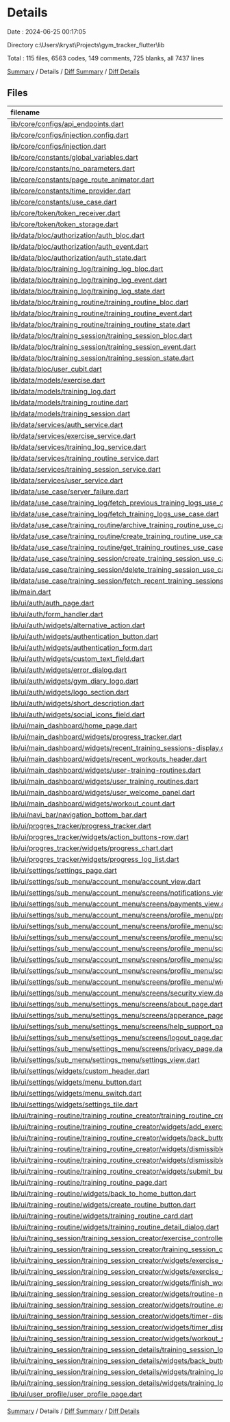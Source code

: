 # Details

Date : 2024-06-25 00:17:05

Directory c:\\Users\\kryst\\Projects\\gym_tracker_flutter\\lib

Total : 115 files,  6563 codes, 149 comments, 725 blanks, all 7437 lines

[Summary](results.md) / Details / [Diff Summary](diff.md) / [Diff Details](diff-details.md)

## Files
| filename | language | code | comment | blank | total |
| :--- | :--- | ---: | ---: | ---: | ---: |
| [lib/core/configs/api_endpoints.dart](/lib/core/configs/api_endpoints.dart) | Dart | 10 | 1 | 2 | 13 |
| [lib/core/configs/injection.config.dart](/lib/core/configs/injection.config.dart) | Dart | 66 | 8 | 7 | 81 |
| [lib/core/configs/injection.dart](/lib/core/configs/injection.dart) | Dart | 81 | 0 | 9 | 90 |
| [lib/core/constants/global_variables.dart](/lib/core/constants/global_variables.dart) | Dart | 17 | 0 | 4 | 21 |
| [lib/core/constants/no_parameters.dart](/lib/core/constants/no_parameters.dart) | Dart | 1 | 0 | 1 | 2 |
| [lib/core/constants/page_route_animator.dart](/lib/core/constants/page_route_animator.dart) | Dart | 18 | 0 | 3 | 21 |
| [lib/core/constants/time_provider.dart](/lib/core/constants/time_provider.dart) | Dart | 22 | 0 | 6 | 28 |
| [lib/core/constants/use_case.dart](/lib/core/constants/use_case.dart) | Dart | 5 | 0 | 2 | 7 |
| [lib/core/token/token_receiver.dart](/lib/core/token/token_receiver.dart) | Dart | 12 | 0 | 2 | 14 |
| [lib/core/token/token_storage.dart](/lib/core/token/token_storage.dart) | Dart | 14 | 0 | 6 | 20 |
| [lib/data/bloc/authorization/auth_bloc.dart](/lib/data/bloc/authorization/auth_bloc.dart) | Dart | 65 | 0 | 9 | 74 |
| [lib/data/bloc/authorization/auth_event.dart](/lib/data/bloc/authorization/auth_event.dart) | Dart | 17 | 0 | 6 | 23 |
| [lib/data/bloc/authorization/auth_state.dart](/lib/data/bloc/authorization/auth_state.dart) | Dart | 8 | 0 | 6 | 14 |
| [lib/data/bloc/training_log/training_log_bloc.dart](/lib/data/bloc/training_log/training_log_bloc.dart) | Dart | 57 | 0 | 6 | 63 |
| [lib/data/bloc/training_log/training_log_event.dart](/lib/data/bloc/training_log/training_log_event.dart) | Dart | 9 | 0 | 5 | 14 |
| [lib/data/bloc/training_log/training_log_state.dart](/lib/data/bloc/training_log/training_log_state.dart) | Dart | 8 | 0 | 6 | 14 |
| [lib/data/bloc/training_routine/training_routine_bloc.dart](/lib/data/bloc/training_routine/training_routine_bloc.dart) | Dart | 80 | 0 | 9 | 89 |
| [lib/data/bloc/training_routine/training_routine_event.dart](/lib/data/bloc/training_routine/training_routine_event.dart) | Dart | 10 | 0 | 6 | 16 |
| [lib/data/bloc/training_routine/training_routine_state.dart](/lib/data/bloc/training_routine/training_routine_state.dart) | Dart | 10 | 0 | 8 | 18 |
| [lib/data/bloc/training_session/training_session_bloc.dart](/lib/data/bloc/training_session/training_session_bloc.dart) | Dart | 67 | 0 | 8 | 75 |
| [lib/data/bloc/training_session/training_session_event.dart](/lib/data/bloc/training_session/training_session_event.dart) | Dart | 10 | 0 | 6 | 16 |
| [lib/data/bloc/training_session/training_session_state.dart](/lib/data/bloc/training_session/training_session_state.dart) | Dart | 8 | 0 | 6 | 14 |
| [lib/data/bloc/user_cubit.dart](/lib/data/bloc/user_cubit.dart) | Dart | 37 | 0 | 6 | 43 |
| [lib/data/models/exercise.dart](/lib/data/models/exercise.dart) | Dart | 26 | 0 | 2 | 28 |
| [lib/data/models/training_log.dart](/lib/data/models/training_log.dart) | Dart | 23 | 1 | 2 | 26 |
| [lib/data/models/training_routine.dart](/lib/data/models/training_routine.dart) | Dart | 23 | 0 | 5 | 28 |
| [lib/data/models/training_session.dart](/lib/data/models/training_session.dart) | Dart | 20 | 0 | 2 | 22 |
| [lib/data/services/auth_service.dart](/lib/data/services/auth_service.dart) | Dart | 84 | 5 | 13 | 102 |
| [lib/data/services/exercise_service.dart](/lib/data/services/exercise_service.dart) | Dart | 0 | 51 | 6 | 57 |
| [lib/data/services/training_log_service.dart](/lib/data/services/training_log_service.dart) | Dart | 62 | 0 | 10 | 72 |
| [lib/data/services/training_routine_service.dart](/lib/data/services/training_routine_service.dart) | Dart | 66 | 6 | 12 | 84 |
| [lib/data/services/training_session_service.dart](/lib/data/services/training_session_service.dart) | Dart | 103 | 0 | 18 | 121 |
| [lib/data/services/user_service.dart](/lib/data/services/user_service.dart) | Dart | 158 | 0 | 19 | 177 |
| [lib/data/use_case/server_failure.dart](/lib/data/use_case/server_failure.dart) | Dart | 4 | 0 | 2 | 6 |
| [lib/data/use_case/training_log/fetch_previous_training_logs_use_case.dart](/lib/data/use_case/training_log/fetch_previous_training_logs_use_case.dart) | Dart | 21 | 0 | 2 | 23 |
| [lib/data/use_case/training_log/fetch_training_logs_use_case.dart](/lib/data/use_case/training_log/fetch_training_logs_use_case.dart) | Dart | 21 | 0 | 2 | 23 |
| [lib/data/use_case/training_routine/archive_training_routine_use_case.dart](/lib/data/use_case/training_routine/archive_training_routine_use_case.dart) | Dart | 20 | 0 | 2 | 22 |
| [lib/data/use_case/training_routine/create_training_routine_use_case.dart](/lib/data/use_case/training_routine/create_training_routine_use_case.dart) | Dart | 20 | 0 | 2 | 22 |
| [lib/data/use_case/training_routine/get_training_routines_use_case.dart](/lib/data/use_case/training_routine/get_training_routines_use_case.dart) | Dart | 24 | 0 | 2 | 26 |
| [lib/data/use_case/training_session/create_training_session_use_case.dart](/lib/data/use_case/training_session/create_training_session_use_case.dart) | Dart | 19 | 0 | 2 | 21 |
| [lib/data/use_case/training_session/delete_training_session_use_case.dart](/lib/data/use_case/training_session/delete_training_session_use_case.dart) | Dart | 19 | 0 | 2 | 21 |
| [lib/data/use_case/training_session/fetch_recent_training_sessions_use_case.dart](/lib/data/use_case/training_session/fetch_recent_training_sessions_use_case.dart) | Dart | 24 | 0 | 2 | 26 |
| [lib/main.dart](/lib/main.dart) | Dart | 33 | 0 | 4 | 37 |
| [lib/ui/auth/auth_page.dart](/lib/ui/auth/auth_page.dart) | Dart | 194 | 0 | 15 | 209 |
| [lib/ui/auth/form_handler.dart](/lib/ui/auth/form_handler.dart) | Dart | 12 | 20 | 6 | 38 |
| [lib/ui/auth/widgets/alternative_action.dart](/lib/ui/auth/widgets/alternative_action.dart) | Dart | 80 | 0 | 8 | 88 |
| [lib/ui/auth/widgets/authentication_button.dart](/lib/ui/auth/widgets/authentication_button.dart) | Dart | 43 | 0 | 2 | 45 |
| [lib/ui/auth/widgets/authentication_form.dart](/lib/ui/auth/widgets/authentication_form.dart) | Dart | 34 | 0 | 6 | 40 |
| [lib/ui/auth/widgets/custom_text_field.dart](/lib/ui/auth/widgets/custom_text_field.dart) | Dart | 82 | 0 | 9 | 91 |
| [lib/ui/auth/widgets/error_dialog.dart](/lib/ui/auth/widgets/error_dialog.dart) | Dart | 38 | 0 | 2 | 40 |
| [lib/ui/auth/widgets/gym_diary_logo.dart](/lib/ui/auth/widgets/gym_diary_logo.dart) | Dart | 12 | 0 | 2 | 14 |
| [lib/ui/auth/widgets/logo_section.dart](/lib/ui/auth/widgets/logo_section.dart) | Dart | 19 | 0 | 2 | 21 |
| [lib/ui/auth/widgets/short_description.dart](/lib/ui/auth/widgets/short_description.dart) | Dart | 48 | 0 | 6 | 54 |
| [lib/ui/auth/widgets/social_icons_field.dart](/lib/ui/auth/widgets/social_icons_field.dart) | Dart | 30 | 0 | 2 | 32 |
| [lib/ui/main_dashboard/home_page.dart](/lib/ui/main_dashboard/home_page.dart) | Dart | 108 | 0 | 13 | 121 |
| [lib/ui/main_dashboard/widgets/progress_tracker.dart](/lib/ui/main_dashboard/widgets/progress_tracker.dart) | Dart | 66 | 0 | 7 | 73 |
| [lib/ui/main_dashboard/widgets/recent_training_sessions-display.dart](/lib/ui/main_dashboard/widgets/recent_training_sessions-display.dart) | Dart | 179 | 0 | 17 | 196 |
| [lib/ui/main_dashboard/widgets/recent_workouts_header.dart](/lib/ui/main_dashboard/widgets/recent_workouts_header.dart) | Dart | 76 | 0 | 8 | 84 |
| [lib/ui/main_dashboard/widgets/user-training-routines.dart](/lib/ui/main_dashboard/widgets/user-training-routines.dart) | Dart | 74 | 0 | 10 | 84 |
| [lib/ui/main_dashboard/widgets/user_training_routines.dart](/lib/ui/main_dashboard/widgets/user_training_routines.dart) | Dart | 74 | 0 | 10 | 84 |
| [lib/ui/main_dashboard/widgets/user_welcome_panel.dart](/lib/ui/main_dashboard/widgets/user_welcome_panel.dart) | Dart | 100 | 0 | 11 | 111 |
| [lib/ui/main_dashboard/widgets/workout_count.dart](/lib/ui/main_dashboard/widgets/workout_count.dart) | Dart | 71 | 1 | 7 | 79 |
| [lib/ui/navi_bar/navigation_bottom_bar.dart](/lib/ui/navi_bar/navigation_bottom_bar.dart) | Dart | 111 | 0 | 13 | 124 |
| [lib/ui/progres_tracker/progress_tracker.dart](/lib/ui/progres_tracker/progress_tracker.dart) | Dart | 0 | 48 | 5 | 53 |
| [lib/ui/progres_tracker/widgets/action_buttons-row.dart](/lib/ui/progres_tracker/widgets/action_buttons-row.dart) | Dart | 23 | 0 | 4 | 27 |
| [lib/ui/progres_tracker/widgets/progress_chart.dart](/lib/ui/progres_tracker/widgets/progress_chart.dart) | Dart | 136 | 7 | 19 | 162 |
| [lib/ui/progres_tracker/widgets/progress_log_list.dart](/lib/ui/progres_tracker/widgets/progress_log_list.dart) | Dart | 21 | 0 | 4 | 25 |
| [lib/ui/settings/settings_page.dart](/lib/ui/settings/settings_page.dart) | Dart | 56 | 0 | 6 | 62 |
| [lib/ui/settings/sub_menu/account_menu/account_view.dart](/lib/ui/settings/sub_menu/account_menu/account_view.dart) | Dart | 44 | 0 | 2 | 46 |
| [lib/ui/settings/sub_menu/account_menu/screens/notifications_view.dart](/lib/ui/settings/sub_menu/account_menu/screens/notifications_view.dart) | Dart | 70 | 0 | 3 | 73 |
| [lib/ui/settings/sub_menu/account_menu/screens/payments_view.dart](/lib/ui/settings/sub_menu/account_menu/screens/payments_view.dart) | Dart | 29 | 0 | 2 | 31 |
| [lib/ui/settings/sub_menu/account_menu/screens/profile_menu/profile_view.dart](/lib/ui/settings/sub_menu/account_menu/screens/profile_menu/profile_view.dart) | Dart | 92 | 0 | 4 | 96 |
| [lib/ui/settings/sub_menu/account_menu/screens/profile_menu/screens/change_avatar_page.dart](/lib/ui/settings/sub_menu/account_menu/screens/profile_menu/screens/change_avatar_page.dart) | Dart | 26 | 0 | 2 | 28 |
| [lib/ui/settings/sub_menu/account_menu/screens/profile_menu/screens/change_email_page.dart](/lib/ui/settings/sub_menu/account_menu/screens/profile_menu/screens/change_email_page.dart) | Dart | 64 | 0 | 3 | 67 |
| [lib/ui/settings/sub_menu/account_menu/screens/profile_menu/screens/change_password_page.dart](/lib/ui/settings/sub_menu/account_menu/screens/profile_menu/screens/change_password_page.dart) | Dart | 84 | 0 | 3 | 87 |
| [lib/ui/settings/sub_menu/account_menu/screens/profile_menu/screens/change_username_page.dart](/lib/ui/settings/sub_menu/account_menu/screens/profile_menu/screens/change_username_page.dart) | Dart | 62 | 0 | 3 | 65 |
| [lib/ui/settings/sub_menu/account_menu/screens/profile_menu/screens/delete_account_page.dart](/lib/ui/settings/sub_menu/account_menu/screens/profile_menu/screens/delete_account_page.dart) | Dart | 48 | 0 | 4 | 52 |
| [lib/ui/settings/sub_menu/account_menu/screens/profile_menu/widgets/profile_options_tile.dart](/lib/ui/settings/sub_menu/account_menu/screens/profile_menu/widgets/profile_options_tile.dart) | Dart | 27 | 0 | 4 | 31 |
| [lib/ui/settings/sub_menu/account_menu/screens/security_view.dart](/lib/ui/settings/sub_menu/account_menu/screens/security_view.dart) | Dart | 81 | 0 | 3 | 84 |
| [lib/ui/settings/sub_menu/settings_menu/screens/about_page.dart](/lib/ui/settings/sub_menu/settings_menu/screens/about_page.dart) | Dart | 42 | 0 | 3 | 45 |
| [lib/ui/settings/sub_menu/settings_menu/screens/apperance_page.dart](/lib/ui/settings/sub_menu/settings_menu/screens/apperance_page.dart) | Dart | 52 | 0 | 3 | 55 |
| [lib/ui/settings/sub_menu/settings_menu/screens/help_support_page.dart](/lib/ui/settings/sub_menu/settings_menu/screens/help_support_page.dart) | Dart | 127 | 0 | 9 | 136 |
| [lib/ui/settings/sub_menu/settings_menu/screens/logout_page.dart](/lib/ui/settings/sub_menu/settings_menu/screens/logout_page.dart) | Dart | 74 | 0 | 4 | 78 |
| [lib/ui/settings/sub_menu/settings_menu/screens/privacy_page.dart](/lib/ui/settings/sub_menu/settings_menu/screens/privacy_page.dart) | Dart | 55 | 0 | 2 | 57 |
| [lib/ui/settings/sub_menu/settings_menu/settings_view.dart](/lib/ui/settings/sub_menu/settings_menu/settings_view.dart) | Dart | 51 | 0 | 2 | 53 |
| [lib/ui/settings/widgets/custom_header.dart](/lib/ui/settings/widgets/custom_header.dart) | Dart | 99 | 0 | 5 | 104 |
| [lib/ui/settings/widgets/menu_button.dart](/lib/ui/settings/widgets/menu_button.dart) | Dart | 42 | 0 | 4 | 46 |
| [lib/ui/settings/widgets/menu_switch.dart](/lib/ui/settings/widgets/menu_switch.dart) | Dart | 34 | 0 | 4 | 38 |
| [lib/ui/settings/widgets/settings_tile.dart](/lib/ui/settings/widgets/settings_tile.dart) | Dart | 29 | 0 | 3 | 32 |
| [lib/ui/training-routine/training_routine_creator/training_routine_creator_page.dart](/lib/ui/training-routine/training_routine_creator/training_routine_creator_page.dart) | Dart | 72 | 0 | 7 | 79 |
| [lib/ui/training-routine/training_routine_creator/widgets/add_exercise_button.dart](/lib/ui/training-routine/training_routine_creator/widgets/add_exercise_button.dart) | Dart | 104 | 0 | 12 | 116 |
| [lib/ui/training-routine/training_routine_creator/widgets/back_button.dart](/lib/ui/training-routine/training_routine_creator/widgets/back_button.dart) | Dart | 23 | 0 | 4 | 27 |
| [lib/ui/training-routine/training_routine_creator/widgets/dismissible_exercise.dart](/lib/ui/training-routine/training_routine_creator/widgets/dismissible_exercise.dart) | Dart | 158 | 0 | 15 | 173 |
| [lib/ui/training-routine/training_routine_creator/widgets/dismissible_routine_form.dart](/lib/ui/training-routine/training_routine_creator/widgets/dismissible_routine_form.dart) | Dart | 202 | 0 | 15 | 217 |
| [lib/ui/training-routine/training_routine_creator/widgets/submit_button.dart](/lib/ui/training-routine/training_routine_creator/widgets/submit_button.dart) | Dart | 146 | 0 | 19 | 165 |
| [lib/ui/training-routine/training_routine_page.dart](/lib/ui/training-routine/training_routine_page.dart) | Dart | 75 | 0 | 4 | 79 |
| [lib/ui/training-routine/widgets/back_to_home_button.dart](/lib/ui/training-routine/widgets/back_to_home_button.dart) | Dart | 43 | 0 | 4 | 47 |
| [lib/ui/training-routine/widgets/create_routine_button.dart](/lib/ui/training-routine/widgets/create_routine_button.dart) | Dart | 64 | 0 | 7 | 71 |
| [lib/ui/training-routine/widgets/training_routine_card.dart](/lib/ui/training-routine/widgets/training_routine_card.dart) | Dart | 101 | 0 | 11 | 112 |
| [lib/ui/training-routine/widgets/training_routine_detail_dialog.dart](/lib/ui/training-routine/widgets/training_routine_detail_dialog.dart) | Dart | 139 | 0 | 4 | 143 |
| [lib/ui/training_session/training_session_creator/exercise_controllers.dart](/lib/ui/training_session/training_session_creator/exercise_controllers.dart) | Dart | 70 | 0 | 14 | 84 |
| [lib/ui/training_session/training_session_creator/training_session_creator_page.dart](/lib/ui/training_session/training_session_creator/training_session_creator_page.dart) | Dart | 99 | 1 | 11 | 111 |
| [lib/ui/training_session/training_session_creator/widgets/exercise_card_builder.dart](/lib/ui/training_session/training_session_creator/widgets/exercise_card_builder.dart) | Dart | 130 | 0 | 9 | 139 |
| [lib/ui/training_session/training_session_creator/widgets/exercise_set_row.dart](/lib/ui/training_session/training_session_creator/widgets/exercise_set_row.dart) | Dart | 116 | 0 | 7 | 123 |
| [lib/ui/training_session/training_session_creator/widgets/finish_workout_button.dart](/lib/ui/training_session/training_session_creator/widgets/finish_workout_button.dart) | Dart | 63 | 0 | 4 | 67 |
| [lib/ui/training_session/training_session_creator/widgets/routine-name-displayer.dart](/lib/ui/training_session/training_session_creator/widgets/routine-name-displayer.dart) | Dart | 32 | 0 | 5 | 37 |
| [lib/ui/training_session/training_session_creator/widgets/routine_exercises_displayer.dart](/lib/ui/training_session/training_session_creator/widgets/routine_exercises_displayer.dart) | Dart | 137 | 0 | 20 | 157 |
| [lib/ui/training_session/training_session_creator/widgets/timer-display-widget.dart](/lib/ui/training_session/training_session_creator/widgets/timer-display-widget.dart) | Dart | 40 | 0 | 4 | 44 |
| [lib/ui/training_session/training_session_creator/widgets/timer_displayer.dart](/lib/ui/training_session/training_session_creator/widgets/timer_displayer.dart) | Dart | 40 | 0 | 4 | 44 |
| [lib/ui/training_session/training_session_creator/widgets/workout_summary.dart](/lib/ui/training_session/training_session_creator/widgets/workout_summary.dart) | Dart | 113 | 0 | 8 | 121 |
| [lib/ui/training_session/training_session_details/training_session_logs_page.dart](/lib/ui/training_session/training_session_details/training_session_logs_page.dart) | Dart | 82 | 0 | 7 | 89 |
| [lib/ui/training_session/training_session_details/widgets/back_button.dart](/lib/ui/training_session/training_session_details/widgets/back_button.dart) | Dart | 44 | 0 | 2 | 46 |
| [lib/ui/training_session/training_session_details/widgets/training_log_card.dart](/lib/ui/training_session/training_session_details/widgets/training_log_card.dart) | Dart | 109 | 0 | 11 | 120 |
| [lib/ui/training_session/training_session_details/widgets/training_log_list.dart](/lib/ui/training_session/training_session_details/widgets/training_log_list.dart) | Dart | 31 | 0 | 9 | 40 |
| [lib/ui/user_profile/user_profile_page.dart](/lib/ui/user_profile/user_profile_page.dart) | Dart | 9 | 0 | 2 | 11 |

[Summary](results.md) / Details / [Diff Summary](diff.md) / [Diff Details](diff-details.md)